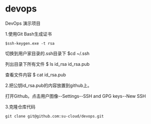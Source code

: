 # devops
DevOps 演示项目

1.使用Git Bash生成证书

	$ssh-keygen.exe -t rsa

切换到用户家目录的.ssh目录下
	$cd ~/.ssh

列出目录下所有文件
	$ ls
	id_rsa  id_rsa.pub

查看文件内容
	$ cat id_rsa.pub

2.把公钥id_rsa.pub的内容放置到github上。

打开Github。点击用户图像--Settings--SSH and GPG keys--New SSH

3.克隆仓库代码

	git clone git@github.com:su-cloud/devops.git












